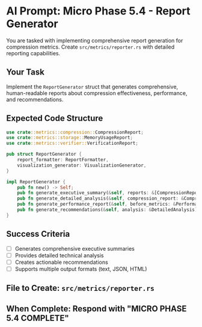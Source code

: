# AI Prompt: Micro Phase 5.4 - Report Generator

You are tasked with implementing comprehensive report generation for compression metrics. Create `src/metrics/reporter.rs` with detailed reporting capabilities.

## Your Task
Implement the `ReportGenerator` struct that generates comprehensive, human-readable reports about compression effectiveness, performance, and recommendations.

## Expected Code Structure
```rust
use crate::metrics::compression::CompressionReport;
use crate::metrics::storage::MemoryUsageReport;
use crate::metrics::verifier::VerificationReport;

pub struct ReportGenerator {
    report_formatter: ReportFormatter,
    visualization_generator: VisualizationGenerator,
}

impl ReportGenerator {
    pub fn new() -> Self;
    pub fn generate_executive_summary(&self, reports: &[CompressionReport]) -> ExecutiveSummary;
    pub fn generate_detailed_analysis(&self, compression_report: &CompressionReport, storage_report: &MemoryUsageReport) -> DetailedAnalysis;
    pub fn generate_performance_report(&self, before_metrics: &PerformanceMetrics, after_metrics: &PerformanceMetrics) -> PerformanceReport;
    pub fn generate_recommendations(&self, analysis: &DetailedAnalysis) -> Vec<Recommendation>;
}
```

## Success Criteria
- [ ] Generates comprehensive executive summaries
- [ ] Provides detailed technical analysis
- [ ] Creates actionable recommendations
- [ ] Supports multiple output formats (text, JSON, HTML)

## File to Create: `src/metrics/reporter.rs`
## When Complete: Respond with "MICRO PHASE 5.4 COMPLETE"